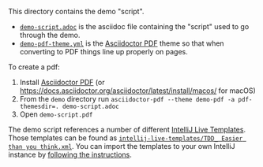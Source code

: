 This directory contains the demo "script".

- [`demo-script.adoc`](demo-script.adoc) is the asciidoc file containing the "script" used to go through the demo.
- [`demo-pdf-theme.yml`](demo-pdf-theme.yml) is the [Asciidoctor PDF](https://docs.asciidoctor.org/pdf-converter/latest/) theme so that when converting to PDF things line up properly on pages.

To create a pdf:
1. Install [Asciidoctor PDF](https://docs.asciidoctor.org/pdf-converter/latest/install/) (or https://docs.asciidoctor.org/asciidoctor/latest/install/macos/ for macOS)
2. From the `demo` directory run `asciidoctor-pdf --theme demo-pdf -a pdf-themesdir=. demo-script.adoc`
3. Open `demo-script.pdf`

The demo script references a number of different [IntelliJ Live Templates](https://www.jetbrains.com/help/idea/using-live-templates.html). Those templates can be found as [`intellij-live-templates/TDD_ Easier than you think.xml`](intellij-live-templates/TDD_%20Easier%20than%20you%20think.xml). You can import the templates to your own IntelliJ instance by [following the instructions](https://www.jetbrains.com/help/idea/sharing-live-templates.html#export-and-import-live-templates-manually).
